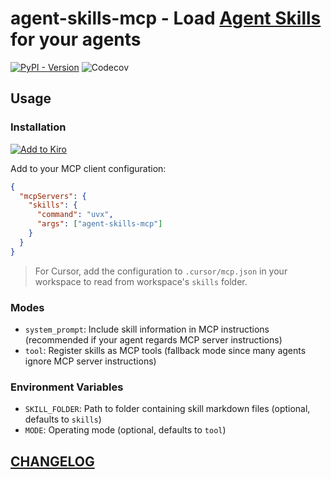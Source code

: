 # agent-skills-mcp - Load [Agent Skills](https://www.anthropic.com/engineering/equipping-agents-for-the-real-world-with-agent-skills) for your agents

[![PyPI - Version](https://img.shields.io/pypi/v/agent-skills-mcp)](https://pypi.org/project/agent-skills-mcp/)
![Codecov](https://img.shields.io/codecov/c/github/DiscreteTom/agent-skills-mcp)

## Usage

### Installation

[![Add to Kiro](https://kiro.dev/images/add-to-kiro.svg)](kiro://kiro.mcp/add?name=skills&config=%7B%22command%22%3A%22uvx%22%2C%22args%22%3A%5B%22agent-skills-mcp%22%5D%2C%22env%22%3A%7B%22SKILL_FOLDER%22%3A%22skills%22%2C%22MODE%22%3A%22tool%22%7D%7D)

Add to your MCP client configuration:

```json
{
  "mcpServers": {
    "skills": {
      "command": "uvx",
      "args": ["agent-skills-mcp"]
    }
  }
}
```

> For Cursor, add the configuration to `.cursor/mcp.json` in your workspace to read from workspace's `skills` folder.

### Modes

- `system_prompt`: Include skill information in MCP instructions (recommended if your agent regards MCP server instructions)
- `tool`: Register skills as MCP tools (fallback mode since many agents ignore MCP server instructions)

### Environment Variables

- `SKILL_FOLDER`: Path to folder containing skill markdown files (optional, defaults to `skills`)
- `MODE`: Operating mode (optional, defaults to `tool`)

## [CHANGELOG](./CHANGELOG.md)
